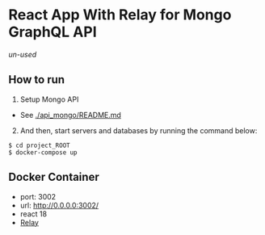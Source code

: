 # React App With Relay for Mongo GraphQL API

*un-used*

## How to run

1. Setup Mongo API
- See [./api_mongo/README.md](./api_mongo/README.md)

2. And then, start servers and databases by running the command below:

```console
$ cd project_ROOT
$ docker-compose up
```

## Docker Container
- port: 3002
- url: http://0.0.0.0:3002/
- react 18
- [Relay](https://relay.dev/)